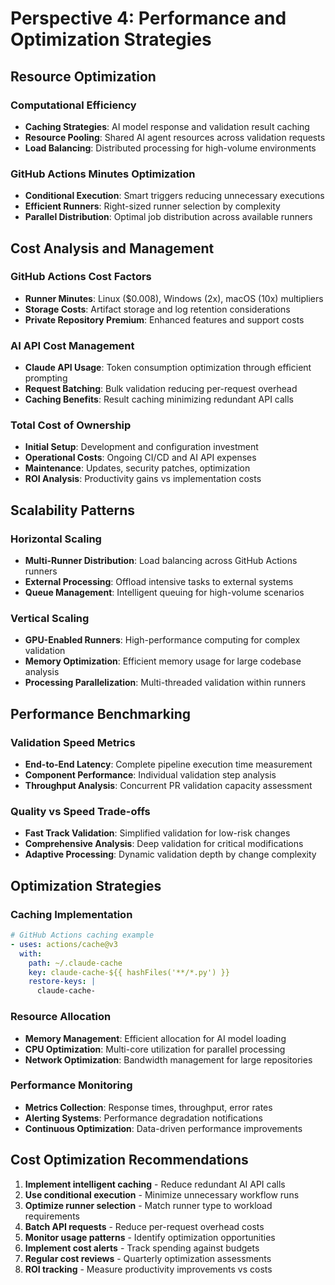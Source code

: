 # Perspective 4: Performance and Optimization Strategies

## Resource Optimization

### Computational Efficiency
- **Caching Strategies**: AI model response and validation result caching
- **Resource Pooling**: Shared AI agent resources across validation requests
- **Load Balancing**: Distributed processing for high-volume environments

### GitHub Actions Minutes Optimization
- **Conditional Execution**: Smart triggers reducing unnecessary executions
- **Efficient Runners**: Right-sized runner selection by complexity
- **Parallel Distribution**: Optimal job distribution across available runners

## Cost Analysis and Management

### GitHub Actions Cost Factors
- **Runner Minutes**: Linux ($0.008), Windows (2x), macOS (10x) multipliers
- **Storage Costs**: Artifact storage and log retention considerations
- **Private Repository Premium**: Enhanced features and support costs

### AI API Cost Management
- **Claude API Usage**: Token consumption optimization through efficient prompting
- **Request Batching**: Bulk validation reducing per-request overhead
- **Caching Benefits**: Result caching minimizing redundant API calls

### Total Cost of Ownership
- **Initial Setup**: Development and configuration investment
- **Operational Costs**: Ongoing CI/CD and AI API expenses
- **Maintenance**: Updates, security patches, optimization
- **ROI Analysis**: Productivity gains vs implementation costs

## Scalability Patterns

### Horizontal Scaling
- **Multi-Runner Distribution**: Load balancing across GitHub Actions runners
- **External Processing**: Offload intensive tasks to external systems
- **Queue Management**: Intelligent queuing for high-volume scenarios

### Vertical Scaling
- **GPU-Enabled Runners**: High-performance computing for complex validation
- **Memory Optimization**: Efficient memory usage for large codebase analysis
- **Processing Parallelization**: Multi-threaded validation within runners

## Performance Benchmarking

### Validation Speed Metrics
- **End-to-End Latency**: Complete pipeline execution time measurement
- **Component Performance**: Individual validation step analysis
- **Throughput Analysis**: Concurrent PR validation capacity assessment

### Quality vs Speed Trade-offs
- **Fast Track Validation**: Simplified validation for low-risk changes
- **Comprehensive Analysis**: Deep validation for critical modifications
- **Adaptive Processing**: Dynamic validation depth by change complexity

## Optimization Strategies

### Caching Implementation
```yaml
# GitHub Actions caching example
- uses: actions/cache@v3
  with:
    path: ~/.claude-cache
    key: claude-cache-${{ hashFiles('**/*.py') }}
    restore-keys: |
      claude-cache-
```

### Resource Allocation
- **Memory Management**: Efficient allocation for AI model loading
- **CPU Optimization**: Multi-core utilization for parallel processing
- **Network Optimization**: Bandwidth management for large repositories

### Performance Monitoring
- **Metrics Collection**: Response times, throughput, error rates
- **Alerting Systems**: Performance degradation notifications
- **Continuous Optimization**: Data-driven performance improvements

## Cost Optimization Recommendations

1. **Implement intelligent caching** - Reduce redundant AI API calls
2. **Use conditional execution** - Minimize unnecessary workflow runs
3. **Optimize runner selection** - Match runner type to workload requirements
4. **Batch API requests** - Reduce per-request overhead costs
5. **Monitor usage patterns** - Identify optimization opportunities
6. **Implement cost alerts** - Track spending against budgets
7. **Regular cost reviews** - Quarterly optimization assessments
8. **ROI tracking** - Measure productivity improvements vs costs
